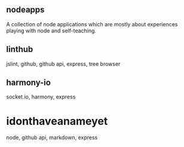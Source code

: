 nodeapps
--------

A collection of node applications which are mostly about experiences playing with node and self-teaching.

## linthub
jslint, github, github api, express, tree browser

## harmony-io
socket.io, harmony, express

# idonthaveanameyet
node, github api, markdown, express

